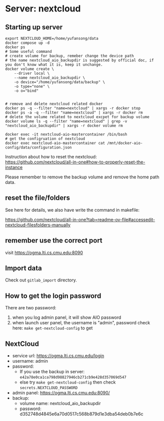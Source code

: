 # Server: nextcloud
## Starting up server
```
export NEXTCLOUD_HOME=/home/yufansong/data
docker compose up -d
docker ps
# Some useful command
# create volume for backup, remeber change the device path
# the name nextcloud_aio_backupdir is suggested by official doc, if you don't know what it is, keep it unchange.
docker volume create \
    --driver local \
    --name nextcloud_aio_backupdir \
    -o device="/home/yufansong/data/backup" \
    -o type="none" \
    -o o="bind"


# remove and delete nextcloud related docker
docker ps -q --filter "name=nextcloud" | xargs -r docker stop 
docker ps -a -q --filter "name=nextcloud" | xargs -r docker rm
# delete the volume related to nextcloud excpet for backup volume
docker volume ls -q --filter "name=nextcloud" | grep -v "nextcloud_aio_backupdir" | xargs -r docker volume rm

docker exec -it nextcloud-aio-mastercontainer /bin/bash
# get the configruation of nextcloud
docker exec nextcloud-aio-mastercontainer cat /mnt/docker-aio-config/data/configuration.json
```
Instruction about how to reset the nextcloud:
https://github.com/nextcloud/all-in-one#how-to-properly-reset-the-instance

Please remember to remove the backup volume and remove the home path data.

## reset the file/folders
See here for details, we also have write the command in makefile: 

https://github.com/nextcloud/all-in-one?tab=readme-ov-file#accessedit-nextcloud-filesfolders-manually

## remember use the correct port
visit https://ogma.lti.cs.cmu.edu:8090

## Import data

Check out `gitlab_import` directory.

## How to get the login password
There are two password:
1. when you log admin panel, it will show AIO password
2. when launch user panel, the username is "admin", password check here: `make get-nextcloud-config` to get


## NextCloud
* service url: https://ogma.lti.cs.cmu.edu/login
* username: admin
* password: 
    * If you use the backup in server: `e42a78e0ca1ca798d98827946cb271cb9e428d357069d547`
    * else try `make get-nextcloud-config` then check `secrets.NEXTCLOUD_PASSWORD`
* admin panel: https://ogma.lti.cs.cmu.edu:8090/
* backup: 
    * volume name: nextcloud_aio_backupdir
    * password: d352748d4845e6a70d0517c568b879d1e3dba54deb0b7e6c
